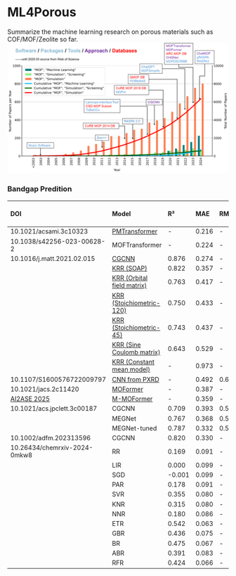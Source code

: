 # ML4Porous
Summarize the machine learning research on porous materials such as COF/MOF/Zeolite so far.                                                                
![Reported database, software and tools](/figs/years.png "years")                   
                                                 
                                      
### Bandgap Predition
| DOI | Model | R² | MAE | RMSE | SRCC | Year | Database | Split Ratio | # of test points |
|:----------|:------|:---|:----|:-----|:-----|:------|:------|:------|:------|
| 10.1021/acsami.3c10323     | [PMTransformer](https://github.com/hspark1212/MOFTransformer) | - | 0.216 | - | - | - |
| 10.1038/s42256-023-00628-2 | MOFTransformer | - | 0.224 | - | - | - |
| 10.1016/j.matt.2021.02.015 | [CGCNN](https://github.com/Andrew-S-Rosen/QMOF/tree/main/machine_learning) | 0.876 | 0.274 | - | 0.932 | - |
|  | [KRR (SOAP)](https://github.com/Andrew-S-Rosen/QMOF/tree/main/machine_learning) | 0.822 | 0.357 | - | 0.910 | - |
|  | [KRR (Orbital field matrix)](https://github.com/Andrew-S-Rosen/QMOF/tree/main/machine_learning) | 0.763 | 0.417 | - | 0.863 | - |
|  | [KRR (Stoichiometric-120)](https://github.com/Andrew-S-Rosen/QMOF/tree/main/machine_learning) | 0.750 | 0.433 | - | 0.847 | - |
|  | [KRR (Stoichiometric-45)](https://github.com/Andrew-S-Rosen/QMOF/tree/main/machine_learning) | 0.743 | 0.437 | - | 0.842 | - |
|  | [KRR (Sine Coulomb matrix)](https://github.com/Andrew-S-Rosen/QMOF/tree/main/machine_learning) | 0.643 | 0.529 | - | 0.787 | - |
|  | [KRR (Constant mean model)](https://github.com/Andrew-S-Rosen/QMOF/tree/main/machine_learning) | - | 0.973 | - | - | - |
| 10.1107/S1600576722009797  | [CNN from PXRD](https://github.com/gomezperalta/band-gap_pxrd/) | - | 0.492 | 0.674 | - | - |
| 10.1021/jacs.2c11420       | [MOFormer](https://github.com/zcao0420/MOFormer) | - | 0.387 | - | - | - |
| [AI2ASE 2025](https://ai-2-ase.github.io/papers/27_1_AAAI_2025_AI4ASE_workshop_MOF.pdf) | [M-MOFormer](https://github.com/IkeYang/M-MOFormer) | - | 0.359 | - | - | - |
| 10.1021/acs.jpclett.3c00187 | CGCNN | 0.709 | 0.393 | 0.585 | - | - |
|  | MEGNet | 0.767 | 0.368 | 0.523 | - | - |
|  | MEGNet-tuned | 0.787 | 0.332 | 0.500 | - | - |
| 10.1002/adfm.202313596 | CGCNN | 0.820 | 0.330 | - | - | - |
| 10.26434/chemrxiv-2024-0mkw8 | RR | 0.169 | 0.091 | - | - | - |
|  | LIR | 0.000 | 0.099 | - | - | - |
|  | SGD | -0.001 | 0.099 | - | - | - |
|  | PAR | 0.178 | 0.091 | - | - | - |
|  | SVR | 0.355 | 0.080 | - | - | - |
|  | KNR | 0.315 | 0.080 | - | - | - |
|  | NNR | 0.180 | 0.086 | - | - | - |
|  | ETR | 0.542 | 0.063 | - | - | - |
|  | GBR | 0.436 | 0.075 | - | - | - |
|  | BR  | 0.475 | 0.067 | - | - | - |
|  | ABR | 0.391 | 0.083 | - | - | - |
|  | RFR | 0.424 | 0.066 | - | - | - |
